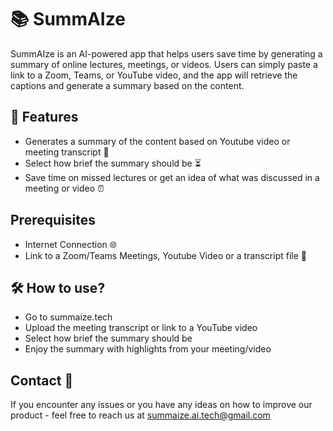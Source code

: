 # 📚 SummAIze

SummAIze is an AI-powered app that helps users save time by generating a summary of online lectures, meetings, or videos. Users can simply paste a link to a Zoom, Teams, or YouTube video, and the app will retrieve the captions and generate a summary based on the content.

## 🚀 Features

- Generates a summary of the content based on Youtube video or meeting transcript 📝
- Select how brief the summary should be ⏳
- Save time on missed lectures or get an idea of what was discussed in a meeting or video ⏰

##  Prerequisites

- Internet Connection 🌐
- Link to a Zoom/Teams Meetings, Youtube Video or a transcript file 🔗


## 🛠️ How to use?

- Go to summaize.tech
- Upload the meeting transcript or link to a YouTube video
- Select how brief the summary should be
- Enjoy the summary with highlights from your meeting/video


## Contact 📧

If you encounter any issues or you have any ideas on how to improve our product - feel free 
to reach us at summaize.ai.tech@gmail.com
